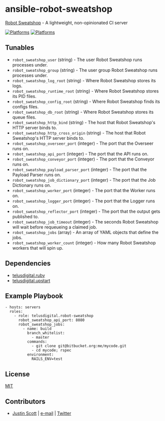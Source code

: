 # ansible-robot-sweatshop

[Robot Sweatshop](https://github.com/JScott/robot_sweatshop) - A lightweight, non-opinionated CI server

[![Platforms](http://img.shields.io/badge/platforms-ubuntu-lightgrey.svg?style=flat)](#)
[![Platforms](http://img.shields.io/badge/platforms-osx-lightgrey.svg?style=flat)](#)

## Tunables
- `robot_sweatshop_user` (string) - The user Robot Sweatshop runs processes under.
- `robot_sweatshop_group` (string) - The user group Robot Sweatshop runs processes under.
- `robot_sweatshop_log_root` (string) - Where Robot Sweatshop stores its logs.
- `robot_sweatshop_runtime_root` (string) - Where Robot Sweatshop stores its PID files.
- `robot_sweatshop_config_root` (string) - Where Robot Sweatshop finds its configs files.
- `robot_sweatshop_db_root` (string) - Where Robot Sweatshop stores its queue files.
- `robot_sweatshop_http_bind` (string) - The host that Robot Sweatshop's HTTP server binds to.
- `robot_sweatshop_http_cross_origin` (string) - The host that Robot Sweatshop's HTTP server binds to.
- `robot_sweatshop_overseer_port` (integer) - The port that the Overseer runs on.
- `robot_sweatshop_api_port` (integer) - The port that the API runs on.
- `robot_sweatshop_conveyor_port` (integer) - The port that the Conveyor runs on.
- `robot_sweatshop_payload_parser_port` (integer) - The port that the Payload Parser runs on.
- `robot_sweatshop_job_dictionary_port` (integer) - The port that the Job Dictionary runs on.
- `robot_sweatshop_worker_port` (integer) - The port that the Worker runs on.
- `robot_sweatshop_logger_port` (integer) - The port that the Logger runs on.
- `robot_sweatshop_reflector_port` (integer) - The port that the output gets published to.
- `robot_sweatshop_job_timeout` (integer) - The seconds Robot Sweatshop will wait before requeueing a claimed job.
- `robot_sweatshop_jobs` (array) - An array of YAML objects that define the jobs.
- `robot_sweatshop_worker_count` (integer) - How many Robot Sweatshop workers that will spin up.

## Dependencies
- [telusdigital.ruby](https://github.com/telusdigital/ansible-ruby/)
- [telusdigital.upstart](https://github.com/telusdigital/ansible-upstart/)

## Example Playbook
```
- hosts: servers
  roles:
    - role: telusdigital.robot-sweatshop
      robot_sweatshop_api_port: 8080
      robot_sweatshop_jobs:
        - name: build
          branch_whitelist:
            - master
          commands:
            - git clone git@bitbucket.org:me/mycode.git
            - cd mycode; rspec
          environment:
            RAILS_ENV=test
```

## License
[MIT](https://tldrlegal.com/license/mit-license)

## Contributors
- [Justin Scott](https://jvscott.net) | [e-mail](mailto:jvscott@gmail.com) | [Twitter](https://twitter.com/AKindlyOrc)
